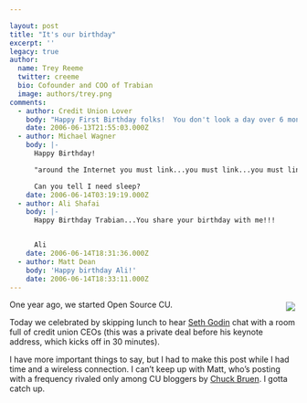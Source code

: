 ```yaml
---

layout: post
title: "It's our birthday"
excerpt: ''
legacy: true
author:
  name: Trey Reeme
  twitter: creeme
  bio: Cofounder and COO of Trabian
  image: authors/trey.png
comments:
  - author: Credit Union Lover
    body: "Happy First Birthday folks!  You don't look a day over 6 months old! :)\r\nContinued success and thanks for all of you do for our movement!\r\nCooperatively-\r\nCredit Union Lover\r\nMichigan"
    date: 2006-06-13T21:55:03.000Z
  - author: Michael Wagner
    body: |-
      Happy Birthday!

      "around the Internet you must link...you must link...you must link...."

      Can you tell I need sleep?
    date: 2006-06-14T03:19:19.000Z
  - author: Ali Shafai
    body: |-
      Happy Birthday Trabian...You share your birthday with me!!!


      Ali
    date: 2006-06-14T18:31:36.000Z
  - author: Matt Dean
    body: 'Happy birthday Ali!'
    date: 2006-06-14T18:33:11.000Z
---
```


<p><a href="http://www.flickr.com/photos/trabian/"><img src="http://static.flickr.com/74/166571849_ef519e0f46_m.jpg" style="float:right; margin: 4px;"></a>
One year ago, we started Open Source CU.</p>
<p>Today we celebrated by skipping lunch to hear <a href="http://sethgodin.typepad.com">Seth Godin</a> chat with a room full of credit union CEOs (this was a private deal before his keynote address, which kicks off in 30 minutes).</p>
<p>I have more important things to say, but I had to make this post while I had time and a wireless connection.  I can&#8217;t keep up with Matt, who&#8217;s posting with a frequency rivaled only among CU bloggers by <a href="http://www.cbruen.com">Chuck Bruen</a>.  I gotta catch up.</p>